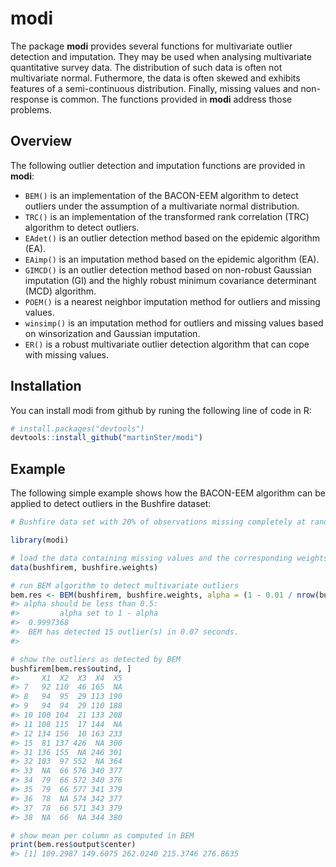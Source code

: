 
<!-- README.md is generated from README.Rmd. Please edit that file -->
modi
====

The package **modi** provides several functions for multivariate outlier detection and imputation. They may be used when analysing multivariate quantitative survey data. The distribution of such data is often not multivariate normal. Futhermore, the data is often skewed and exhibits features of a semi-continuous distribution. Finally, missing values and non-response is common. The functions provided in **modi** address those problems.

Overview
--------

The following outlier detection and imputation functions are provided in **modi**:

-   `BEM()` is an implementation of the BACON-EEM algorithm to detect outliers under the assumption of a multivariate normal distribution.
-   `TRC()` is an implementation of the transformed rank correlation (TRC) algorithm to detect outliers.
-   `EAdet()` is an outlier detection method based on the epidemic algorithm (EA).
-   `EAimp()` is an imputation method based on the epidemic algorithm (EA).
-   `GIMCD()` is an outlier detection method based on non-robust Gaussian imputation (GI) and the highly robust minimum covariance determinant (MCD) algorithm.
-   `POEM()` is a nearest neighbor imputation method for outliers and missing values.
-   `winsimp()` is an imputation method for outliers and missing values based on winsorization and Gaussian imputation.
-   `ER()` is a robust multivariate outlier detection algorithm that can cope with missing values.

Installation
------------

You can install modi from github by runing the following line of code in R:

``` r
# install.packages("devtools")
devtools::install_github("martinSter/modi")
```

Example
-------

The following simple example shows how the BACON-EEM algorithm can be applied to detect outliers in the Bushfire dataset:

``` r
# Bushfire data set with 20% of observations missing completely at random (MCAR)

library(modi)

# load the data containing missing values and the corresponding weights
data(bushfirem, bushfire.weights)

# run BEM algorithm to detect multivariate outliers
bem.res <- BEM(bushfirem, bushfire.weights, alpha = (1 - 0.01 / nrow(bushfirem)))
#> alpha should be less than 0.5:
#>         alpha set to 1 - alpha
#>  0.9997368
#>  BEM has detected 15 outlier(s) in 0.07 seconds. 
#> 

# show the outliers as detected by BEM
bushfirem[bem.res$outind, ]
#>     X1  X2  X3  X4  X5
#> 7   92 110  46 165  NA
#> 8   94  95  29 113 190
#> 9   94  94  29 110 188
#> 10 100 104  21 133 208
#> 11 108 115  17 144  NA
#> 12 134 156  10 163 233
#> 15  81 137 426  NA 306
#> 31 136 155  NA 246 301
#> 32 103  97 552  NA 364
#> 33  NA  66 576 340 377
#> 34  79  66 572 340 376
#> 35  79  66 577 341 379
#> 36  78  NA 574 342 377
#> 37  78  66 571 343 379
#> 38  NA  66  NA 344 380

# show mean per column as computed in BEM
print(bem.res$output$center)
#> [1] 109.2987 149.6075 262.0240 215.3746 276.8635
```

